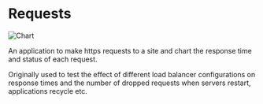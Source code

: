 Requests
========

![Chart](https://raw.github.com/adamflanagan/requests/master/example.png)

An application to make https requests to a site and chart the response time and status of each request. 

Originally used to test the effect of different load balancer configurations on response times and the number of dropped requests when servers restart, applications recycle etc.
